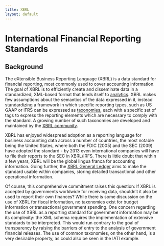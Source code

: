 ```yaml
---
title: XBRL
layout: default
---
```

# International Financial Reporting Standards 

## Background 
The eXtensible Business Reporting Language (XBRL) is a data standard for financial reporting, most commonly used to cover accounting information. The goal of XBRL is to efficiently create and disseminate data in a standardized, XML-based format that lends itself to [analytics](http://www.sec.gov/spotlight/xbrl/what-is-idata.shtml). XBRL makes few assumptions about the semantics of the data expressed in it, instead standardizing a framework in which specific reporting types, such as US GAAP or IFRS can be expressed as [taxonomies](http://www.xbrl.org/FRTApproved), each with a specific set of tags to express the reporting elements which are necessary to comply with the standard. A growing number of such taxonomies are developed and maintained by the [XBRL community](http://www.xbrl.org/FRTAcknowledged). 


XBRL has enjoyed widespread adoption as a reporting language for business accounting data across a number of countries, the most notable being the United States, where both the FDIC (2005) and the SEC (2009) have adopted the standard - by 2013 even international companies will have to file their reports to the SEC in XBRL/IRFS. There is little doubt that within a few years, XBRL will be the global lingua franca for accounting information. Going further, the [XBRL General Ledger](http://www.xbrl.org/GLTaxonomy) aims to make the standard usable within companies, storing detailed transactional and other operational information. 

Of course, this comprehensive commitment raises this question: If XBRL is accepted by governments worldwide for receiving data, shouldn’t it also be used to report their own finances? While there is some discussion on the use of XBRL for fiscal information, no taxonomies exist for budget information or transactional government spending. One concern regarding the use of XBRL as a reporting standard for government information may be its complexity: the XML schema requires the implementation of extensive standards to be interpreted. This would run contrary to the goal of transparency by raising the barriers of entry to the analysis of government financial releases. The use of common taxonomies, on the other hand, is a very desirable property, as could also be seen in the IATI example. 

